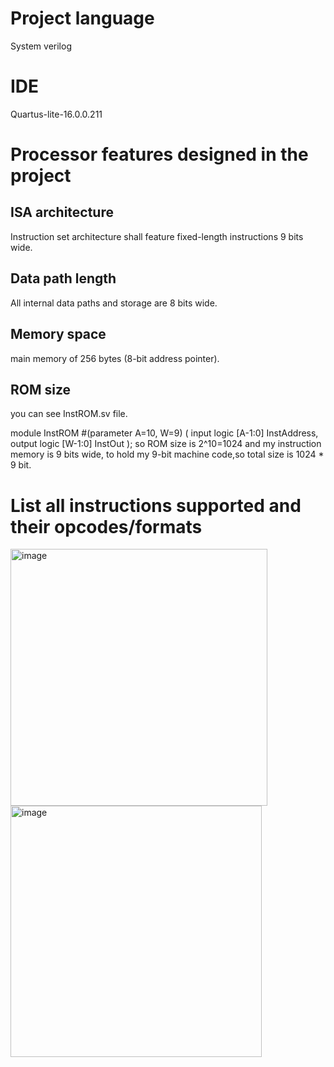 # Project language 
System verilog

# IDE
Quartus-lite-16.0.0.211

# Processor features designed in the project

## ISA architecture
Instruction set architecture shall feature fixed-length instructions 9 bits wide.
## Data path length
All internal data paths and storage are 8 bits wide.
## Memory space
main memory of 256 bytes (8-bit address pointer).
## ROM size

you can see InstROM.sv file.

module InstROM #(parameter A=10, W=9) (
  input  logic   [A-1:0] InstAddress,
  output logic [W-1:0] InstOut
);
so ROM size is 2^10=1024 and my instruction memory is 9 bits wide, to hold my 9-bit machine code,so total size is 1024 * 9 bit.

# List all instructions supported and their opcodes/formats
<img width="411" alt="image" src="https://user-images.githubusercontent.com/67783915/179999128-efe82ca7-75cc-4da6-871b-fb0c37df4550.png">
<img width="402" alt="image" src="https://user-images.githubusercontent.com/67783915/179999317-f164d17e-0f74-49a6-9d94-6696eab77c39.png">
